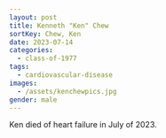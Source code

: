 ```yaml
---
layout: post
title: Kenneth "Ken" Chew
sortKey: Chew, Ken
date: 2023-07-14
categories:
  - class-of-1977
tags:
  - cardiovascular-disease
images:
  - /assets/kenchewpics.jpg
gender: male
---
```

K﻿en died of heart failure in July of 2023.